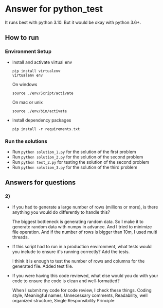 # Answer for python_test
It runs best with python 3.10. But it would be okay with python 3.6+.

## How to run

### Environment Setup
- Install and activate virtual env
  ```
  pip install virtualenv
  virtualenv env
  ```
  On windows
  ```
  source ./env/Script/activate
  ```
  On mac or unix
  ```
  source ./env/bin/activate
  ```
- Install dependency packages

  `pip install -r requirements.txt`

### Run the solutions
- Run `python solution_1.py` for the solution of the first problem
- Run `python solution_2.py` for the solution of the second problem
- Run `python test_2.py` for testing the solution of the second problem
- Run `python solution_3.py` for the solution of the third problem

## Answers for questions
### 2)
- If you had to generate a large number of rows (millions or more), is there anything you would do differently to handle this? 

  The biggest bottleneck is generating random data. So I make it to generate random data with numpy in advance. And I tried to minimize file operation.
  And if the number of rows is bigger than 10m, I used multi threads.

- If this script had to run in a production environment, what tests would you include to ensure it's running correctly? Add the tests.

  I think it is enough to test the number of rows and columns for the generated file.
  Added test file.

- If you were having this code reviewed, what else would you do with your code to ensure the code is clean and well-formatted?

  When I submit my code for code review, I check these things.
  Coding style, Meaningful names, Unnecessary comments, Readability, well organized structure, Single Responsibility Principle
